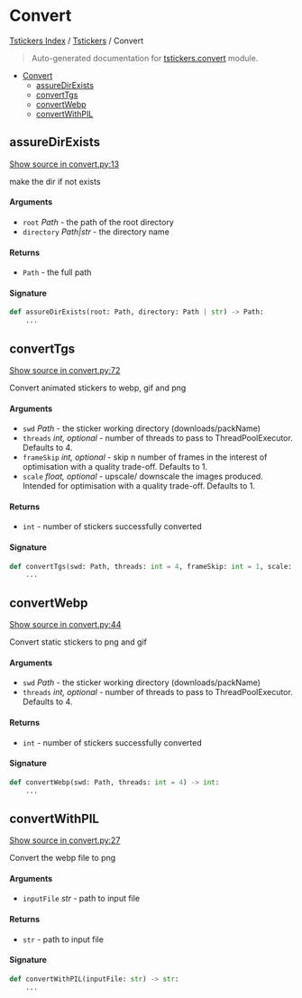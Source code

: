 # Convert

[Tstickers Index](../README.md#tstickers-index) /
[Tstickers](./index.md#tstickers) /
Convert

> Auto-generated documentation for [tstickers.convert](../../../tstickers/convert.py) module.

- [Convert](#convert)
  - [assureDirExists](#assuredirexists)
  - [convertTgs](#converttgs)
  - [convertWebp](#convertwebp)
  - [convertWithPIL](#convertwithpil)

## assureDirExists

[Show source in convert.py:13](../../../tstickers/convert.py#L13)

make the dir if not exists

#### Arguments

- `root` *Path* - the path of the root directory
- `directory` *Path|str* - the directory name

#### Returns

- `Path` - the full path

#### Signature

```python
def assureDirExists(root: Path, directory: Path | str) -> Path:
    ...
```



## convertTgs

[Show source in convert.py:72](../../../tstickers/convert.py#L72)

Convert animated stickers to webp, gif and png

#### Arguments

- `swd` *Path* - the sticker working directory (downloads/packName)
- `threads` *int, optional* - number of threads to pass to ThreadPoolExecutor. Defaults to 4.
- `frameSkip` *int, optional* - skip n number of frames in the interest of
optimisation with a quality trade-off. Defaults to 1.
- `scale` *float, optional* - upscale/ downscale the images produced. Intended
for optimisation with a quality trade-off. Defaults to 1.

#### Returns

- `int` - number of stickers successfully converted

#### Signature

```python
def convertTgs(swd: Path, threads: int = 4, frameSkip: int = 1, scale: float = 1) -> int:
    ...
```



## convertWebp

[Show source in convert.py:44](../../../tstickers/convert.py#L44)

Convert static stickers to png and gif

#### Arguments

- `swd` *Path* - the sticker working directory (downloads/packName)
- `threads` *int, optional* - number of threads to pass to ThreadPoolExecutor. Defaults to 4.

#### Returns

- `int` - number of stickers successfully converted

#### Signature

```python
def convertWebp(swd: Path, threads: int = 4) -> int:
    ...
```



## convertWithPIL

[Show source in convert.py:27](../../../tstickers/convert.py#L27)

Convert the webp file to png

#### Arguments

- `inputFile` *str* - path to input file

#### Returns

- `str` - path to input file

#### Signature

```python
def convertWithPIL(inputFile: str) -> str:
    ...
```


